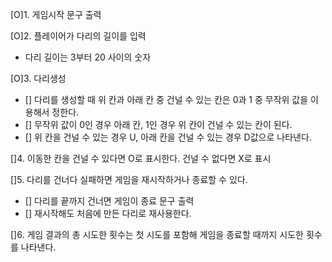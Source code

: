 [O]1. 게임시작 문구 출력

[O]2. 플레이어가 다리의 길이를 입력
  - [](예외처리)다리 길이는 3부터 20 사이의 숫자

[O]3. 다리생성
  - [] 다리를 생성할 때 위 칸과 아래 칸 중 건널 수 있는 칸은 0과 1 중 무작위 값을 이용해서 정한다.
  - [] 무작위 값이 0인 경우 아래 칸, 1인 경우 위 칸이 건널 수 있는 칸이 된다.
  - [] 위 칸을 건널 수 있는 경우 U, 아래 칸을 건널 수 있는 경우 D값으로 나타낸다.

[]4. 이동한 칸을 건널 수 있다면 O로 표시한다. 건널 수 없다면 X로 표시

[]5. 다리를 건너다 실패하면 게임을 재시작하거나 종료할 수 있다.
  - [] 다리를 끝까지 건너면 게임이 종료 문구 출력
  - [] 재시작해도 처음에 만든 다리로 재사용한다.

[]6. 게임 결과의 총 시도한 횟수는 첫 시도를 포함해 게임을 종료할 때까지 시도한 횟수를 나타낸다.
